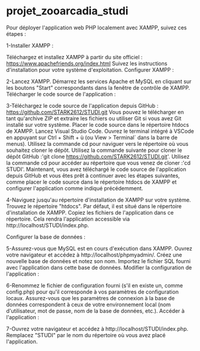 # projet_zooarcadia_studi

Pour déployer l'application web PHP localement avec XAMPP, suivez ces étapes :

1-Installer XAMPP :

Téléchargez et installez XAMPP à partir du site officiel : https://www.apachefriends.org/index.html
Suivez les instructions d'installation pour votre système d'exploitation.
Configurer XAMPP :

2-Lancez XAMPP.
Démarrez les services Apache et MySQL en cliquant sur les boutons "Start" correspondants dans la fenêtre de contrôle de XAMPP.
Télécharger le code source de l'application :

3-Téléchargez le code source de l'application depuis GitHub : https://github.com/STARK2612/STUDI.git
Vous pouvez le télécharger en tant qu'archive ZIP et extraire les fichiers ou utiliser Git si vous avez Git installé sur votre système.
Placer le code source dans le répertoire htdocs de XAMPP. Lancez Visual Studio Code. Ouvrez le terminal intégré à VSCode en appuyant sur Ctrl + Shift + ù (ou View > Terminal` dans la barre de menus). Utilisez la commande cd pour naviguer vers le répertoire où vous souhaitez cloner le dépôt. Utilisez la commande suivante pour cloner le dépôt GitHub :'git clone https://github.com/STARK2612/STUDI.git'. Utilisez la commande cd pour accéder au répertoire que vous venez de cloner :'cd STUDI'. Maintenant, vous avez téléchargé le code source de l'application depuis GitHub et vous êtes prêt à continuer avec les étapes suivantes, comme placer le code source dans le répertoire htdocs de XAMPP et configurer l'application comme indiqué précédemment.

4-Naviguez jusqu'au répertoire d'installation de XAMPP sur votre système.
Trouvez le répertoire "htdocs". Par défaut, il est situé dans le répertoire d'installation de XAMPP.
Copiez les fichiers de l'application dans ce répertoire. Cela rendra l'application accessible via http://localhost/STUDI/index.php.

Configurer la base de données :

5-Assurez-vous que MySQL est en cours d'exécution dans XAMPP.
Ouvrez votre navigateur et accédez à http://localhost/phpmyadmin/.
Créez une nouvelle base de données et notez son nom.
Importez le fichier SQL fourni avec l'application dans cette base de données.
Modifier la configuration de l'application :

6-Renommez le fichier de configuration fourni (s'il en existe un, comme config.php) pour qu'il corresponde à vos paramètres de configuration locaux. Assurez-vous que les paramètres de connexion à la base de données correspondent à ceux de votre environnement local (nom d'utilisateur, mot de passe, nom de la base de données, etc.).
Accéder à l'application :

7-Ouvrez votre navigateur et accédez à http://localhost/STUDI/index.php. Remplacez "STUDI" par le nom du répertoire où vous avez placé l'application.